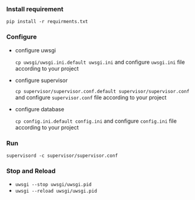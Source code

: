 ### Install requirement
```pip install -r requirments.txt```

### Configure
- configure uwsgi 

    ```cp uwsgi/uwsgi.ini.default uwsgi.ini``` and configure ```uwsgi.ini``` file according to your project

- configure supervisor

    ```cp supervisor/supervisor.conf.default supervisor/supervisor.conf``` and configure ```supervisor.conf``` file according to your project
    
- configure database

    ```cp config.ini.default config.ini``` and configure ```config.ini``` file according to your project
    
### Run
```supervisord -c supervisor/supervisor.conf```

### Stop and Reload
- ```uwsgi --stop uwsgi/uwsgi.pid```
- ```uwsgi --reload uwsgi/uwsgi.pid```